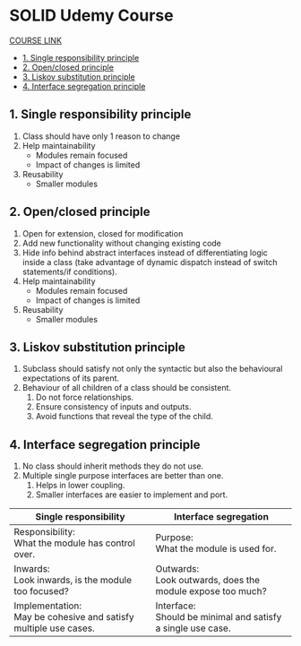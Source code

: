 # SOLID Udemy Course <!-- omit in toc -->

[COURSE LINK](https://www.udemy.com/share/10awQo3@6mk0CMVuL2n_Ez3laiXifjgN0usElR4Xf7V1zwOb7fe_J0aR0-N4LgipzzUMdaH9Pg==/)

- [1. Single responsibility principle](#1-single-responsibility-principle)
- [2. Open/closed principle](#2-openclosed-principle)
- [3. Liskov substitution principle](#3-liskov-substitution-principle)
- [4. Interface segregation principle](#4-interface-segregation-principle)

## 1. Single responsibility principle
1. Class should have only 1 reason to change
2. Help maintainability
   - Modules remain focused
   - Impact of changes is limited
3. Reusability
   - Smaller modules

## 2. Open/closed principle
1. Open for extension, closed for modification
2. Add new functionality without changing existing code
3. Hide info behind abstract interfaces instead of differentiating logic inside a class (take advantage of dynamic dispatch instead of switch statements/if conditions).
4. Help maintainability
   - Modules remain focused
   - Impact of changes is limited
5. Reusability
   - Smaller modules
  
## 3. Liskov substitution principle
1. Subclass should satisfy not only the syntactic but also the behavioural expectations of its parent. 
2. Behaviour of all children of a class should be consistent.
   1. Do not force relationships.
   2. Ensure consistency of inputs and outputs.
   3. Avoid functions that reveal the type of the child.

## 4. Interface segregation principle
1. No class should inherit methods they do not use.
2. Multiple single purpose interfaces are better than one.
   1. Helps in lower coupling.
   2. Smaller interfaces are easier to implement and port.

| **Single responsibility**                                          	| **Interface segregation**                                       	|
|--------------------------------------------------------------------	|-----------------------------------------------------------------	|
| Responsibility:<br>What the module has control over.               	| Purpose:<br>What the module is used for.                        	|
| Inwards:<br>Look inwards, is the module too focused?               	| Outwards: <br>Look outwards, does the module expose too much?   	|
| Implementation:<br>May be cohesive and satisfy multiple use cases. 	| Interface: <br>Should be minimal and satisfy a single use case. 	|

